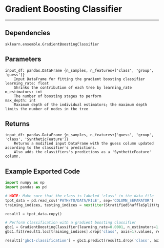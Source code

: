 # Gradient Boosting Classifier
* * * 

## Dependencies
    sklearn.ensemble.GradientBoostingClassifier


Parameters
----------
    input_df: pandas.DataFrame {n_samples, n_features+['class', 'group', 'guess']}
        Input DataFrame for fitting the gradient boosting classifier
    learning_rate: float
        Shrinks the contribution of each tree by learning_rate
    n_estimators: int
        The number of boosting stages to perform
    max_depth: int
        Maximum depth of the individual estimators; the maximum depth limits the number of nodes in the tree

Returns
-------
    input_df: pandas.DataFrame {n_samples, n_features+['guess', 'group', 'class', 'SyntheticFeature']}
        Returns a modified input DataFrame with the guess column updated according to the classifier's predictions.
        Also adds the classifiers's predictions as a 'SyntheticFeature' column.


Example Exported Code
---------------------

```Python
import numpy as np
import pandas as pd

# NOTE: Make sure that the class is labeled 'class' in the data file
tpot_data = pd.read_csv('PATH/TO/DATA/FILE', sep='COLUMN_SEPARATOR')
training_indices, testing_indices = next(iter(StratifiedShuffleSplit(tpot_data['class'].values, n_iter=1, train_size=0.75, test_size=0.25)))

result1 = tpot_data.copy()

# Perform classification with a gradient boosting classifier
gbc1 = GradientBoostingClassifier(learning_rate=0.0001, n_estimators=1, max_depth=None)
gbc1.fit(result1.loc[training_indices].drop('class', axis=1).values, result1.loc[training_indices, 'class'].values)

result1['gbc1-classification'] = gbc1.predict(result1.drop('class', axis=1).values)

```
